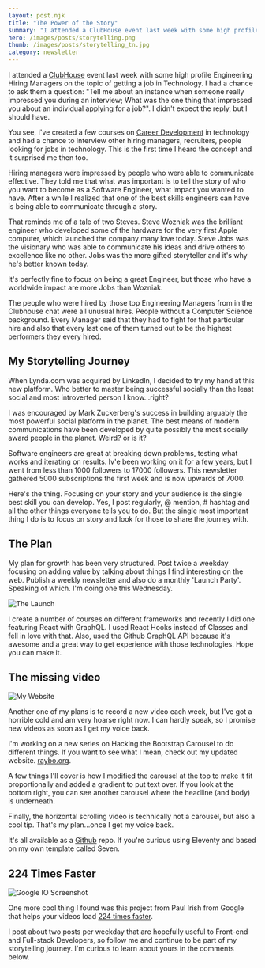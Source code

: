 ```yaml
---
layout: post.njk
title: "The Power of the Story"
summary: "I attended a ClubHouse event last week with some high profile Engineering Hiring Managers on the topic of getting a job in Technology. I had a chance to ask them a question: Tell me about an instance when someone really impressed you during an interview. I didn't expect the reply, but I should have."
hero: /images/posts/storytelling.png
thumb: /images/posts/storytelling_tn.jpg
category: newsletter
---
```


I attended a [ClubHouse](https://www.joinclubhouse.com/@planetoftheweb) event last week with some high profile Engineering Hiring Managers on the topic of getting a job in Technology. I had a chance to ask them a question: "Tell me about an instance when someone really impressed you during an interview; What was the one thing that impressed you about an individual applying for a job?". I didn't expect the reply, but I should have.

You see, I've created a few courses on [Career Development](https://www.linkedin.com/learning/getting-your-first-job-in-software-development?lipi=urn%3Ali%3Apage%3Ad_flagship3_pulse_read%3BbCeIy5SWSTmTshbtd0ahLQ%3D%3D) in technology and had a chance to interview other hiring managers, recruiters, people looking for jobs in technology. This is the first time I heard the concept and it surprised me then too.

Hiring managers were impressed by people who were able to communicate effective. They told me that what was important is to tell the story of who you want to become as a Software Engineer, what impact you wanted to have. After a while I realized that one of the best skills engineers can have is being able to communicate through a story.

<lite-youtube videoid="5X6O5yOaEGM"></lite-youtube>

That reminds me of a tale of two Steves. Steve Wozniak was the brilliant engineer who developed some of the hardware for the very first Apple computer, which launched the company many love today. Steve Jobs was the visionary who was able to communicate his ideas and drive others to excellence like no other. Jobs was the more gifted storyteller and it's why he's better known today.

It's perfectly fine to focus on being a great Engineer, but those who have a worldwide impact are more Jobs than Wozniak.

The people who were hired by those top Engineering Managers from in the Clubhouse chat were all unusual hires. People without a Computer Science background. Every Manager said that they had to fight for that particular hire and also that every last one of them turned out to be the highest performers they every hired.

## My Storytelling Journey

When Lynda.com was acquired by LinkedIn, I decided to try my hand at this new platform. Who better to master being successful socially than the least social and most introverted person I know...right?

I was encouraged by Mark Zuckerberg's success in building arguably the most powerful social platform in the planet. The best means of modern communications have been developed by quite possibly the most socially award people in the planet. Weird? or is it?

Software engineers are great at breaking down problems, testing what works and iterating on results. Iv'e been working on it for a few years, but I went from less than 1000 followers to 17000 followers. This newsletter gathered 5000 subscriptions the first week and is now upwards of 7000.

Here's the thing. Focusing on your story and your audience is the single best skill you can develop. Yes, I post regularly, @ mention, # hashtag and all the other things everyone tells you to do. But the single most important thing I do is to focus on story and look for those to share the journey with.

## The Plan

My plan for growth has been very structured. Post twice a weekday focusing on adding value by talking about things I find interesting on the web. Publish a weekly newsletter and also do a monthly 'Launch Party'. Speaking of which. I'm doing one this Wednesday.

![The Launch](https://media-exp1.licdn.com/dms/image/C5612AQExhjLI7pSzBQ/article-inline_image-shrink_1500_2232/0/1616443207329?e=1629936000&v=beta&t=y-YRv0y4LATdD9m9-wc7Zw8fysKySXvhOZhu7x3W1lM)

I create a number of courses on different frameworks and recently I did one featuring React with GraphQL. I used React Hooks instead of Classes and fell in love with that. Also, used the Github GraphQL API because it's awesome and a great way to get experience with those technologies. Hope you can make it.

## The missing video

![My Website](https://media-exp1.licdn.com/dms/image/C5612AQG7gJLoQ6NCnQ/article-inline_image-shrink_1500_2232/0/1616443584980?e=1629936000&v=beta&t=_-ZpkHUjBwVTBefw3THTDNve4V0TrFNUcbTubfTSpHM)

Another one of my plans is to record a new video each week, but I've got a horrible cold and am very hoarse right now. I can hardly speak, so I promise new videos as soon as I get my voice back.

I'm working on a new series on Hacking the Bootstrap Carousel to do different things. If you want to see what I mean, check out my updated website. [raybo.org](https://raybo.org/).

A few things I'll cover is how I modified the carousel at the top to make it fit proportionally and added a gradient to put text over. If you look at the bottom right, you can see another carousel where the headline (and body) is underneath.

Finally, the horizontal scrolling video is technically not a carousel, but also a cool tip. That's my plan...once I get my voice back.

It's all available as a [Github](https://github.com/planetoftheweb/planetoftheweb.github.io) repo. If you're curious using Eleventy and based on my own template called Seven.

## 224 Times Faster

![Google IO Screenshot](https://media-exp1.licdn.com/dms/image/C5612AQEhO1TdWo42ZA/article-inline_image-shrink_1000_1488/0/1616443929472?e=1629936000&v=beta&t=Uy1fok4l3oX-5FFztn4c722HJlPKRXhKKIZ8hdE2RQ4)

One more cool thing I found was this project from Paul Irish from Google that helps your videos load [224 times faster](https://github.com/paulirish/lite-youtube-embed).

I post about two posts per weekday that are hopefully useful to Front-end and Full-stack Developers, so follow me and continue to be part of my storytelling journey. I'm curious to learn about yours in the comments below.
